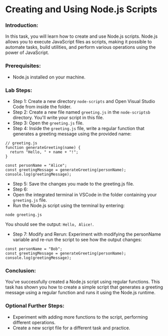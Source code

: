 # Creating and Using Node.js Scripts

### Introduction:

In this task, you will learn how to create and use Node.js scripts. Node.js allows you to execute JavaScript files as scripts, making it possible to automate tasks, build utilities, and perform various operations using the power of JavaScript.

### Prerequisites:

- Node.js installed on your machine.

### Lab Steps:

- Step 1: Create a new directory `node-scripts` and Open Visual Studio Code from inside the folder.
- Step 2: Create a new file named `greeting.js` in the `node-scriptsb` directory. You'll write your script in this file.
- Step 3: Open the `greeting.js` file.
- Step 4: Inside the `greeting.js` file, write a regular function that generates a greeting message using the provided name:

```shell
// greeting.js
function generateGreeting(name) {
  return "Hello, " + name + "!";
}

const personName = "Alice";
const greetingMessage = generateGreeting(personName);
console.log(greetingMessage);
```

- Step 5: Save the changes you made to the greeting.js file.
- Step 6: 
- Open the integrated terminal in VSCode in the folder containing your `greeting.js` file.
- Run the Node.js script using the terminal by entering:

```shell
node greeting.js
```

You should see the output: `Hello, Alice!`.

- Step 7: Modify and Rerun:
Experiment with modifying the personName variable and re-run the script to see how the output changes:

```shell
const personName = "Bob";
const greetingMessage = generateGreeting(personName);
console.log(greetingMessage);
```

### Conclusion:

You've successfully created a Node.js script using regular functions. This task has shown you how to create a simple script that generates a greeting message using a regular function and runs it using the Node.js runtime.

###  Optional Further Steps:

- Experiment with adding more functions to the script, performing different operations.
- Create a new script file for a different task and practice.





